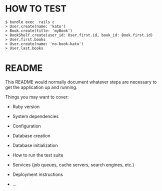 # HOW TO TEST

```
$ bundle exec  rails c
> User.create(name: 'kato')
> Book.create(title: 'myBook')
> BookShelf.create(user_id: User.first.id, book_id: Book.first.id)
> User.first.books
> User.create(name: 'no-book-kato')
> User.last.books
```

# README

This README would normally document whatever steps are necessary to get the
application up and running.

Things you may want to cover:

* Ruby version

* System dependencies

* Configuration

* Database creation

* Database initialization

* How to run the test suite

* Services (job queues, cache servers, search engines, etc.)

* Deployment instructions

* ...
